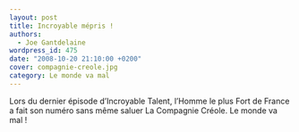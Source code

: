 ```yaml
---
layout: post
title: Incroyable mépris !
authors:
  - Joe Gantdelaine
wordpress_id: 475
date: "2008-10-20 21:10:00 +0200"
cover: compagnie-creole.jpg
category: Le monde va mal
---
```


Lors du dernier épisode d’Incroyable Talent, l’Homme le plus Fort de France a
fait son numéro sans même saluer La Compagnie Créole. Le monde va mal !
